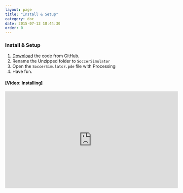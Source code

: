 ```yaml
---
layout: page
title: "Install & Setup"
category: doc
date: 2015-07-13 18:44:30
order: 0
---
```

### Install & Setup
1. [Download](https://github.com/ivanseidel/Robot-Soccer-Simulator/archive/master.zip) the code from GitHub.
2. Rename the Unzipped folder to `SoccerSimulator`
3. Open the `SoccerSimulator.pde` file with Processing
4. Have fun.

#### [Video: Installing]
<iframe width="560" height="315" src="https://www.youtube.com/embed/fSFkIkxl2xA" frameborder="0" allowfullscreen></iframe>